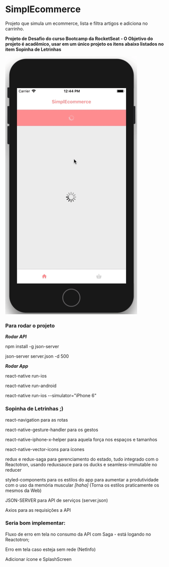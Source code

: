 # SimplEcommerce

Projeto que simula um ecommerce, lista e filtra artigos e adiciona no carrinho.

**Projeto de Desafio do curso Bootcamp da RocketSeat - O Objetivo do projeto é acadêmico, usar em um único projeto os itens abaixo listados no item Sopinha de Letrinhas**

![Imagem do App SimplEcommerce](https://raw.githubusercontent.com/mayconfrancisco/simplEcommerce/master/imgs/SimplEcommerceRN.gif)


### Para rodar o projeto

**_Rodar API_**

npm install -g json-server

json-server server.json -d 500

**_Rodar App_**

react-native run-ios

react-native run-android

react-native run-ios --simulator="iPhone 6"

### Sopinha de Letrinhas ;)

react-navigation para as rotas

react-native-gesture-handler para os gestos

react-native-iphone-x-helper para aquela força nos espaços e tamanhos

react-native-vector-icons para ícones

redux e redux-saga para gerenciamento do estado, tudo integrado com o Reactotron, usando reduxsauce para os ducks e seamless-immutable no reducer

styled-components para os estilos do app para aumentar a produtividade com o uso da memória muscular _[haha]_ (Torna os estilos praticamente os mesmos da Web)

JSON-SERVER para API de serviços (server.json)

Axios para as requisições a API

### Seria bom implementar:

Fluxo de erro em tela no consumo da API com Saga - está logando no Reactotron;

Erro em tela caso esteja sem rede (NetInfo)

Adicionar ícone e SplashScreen
